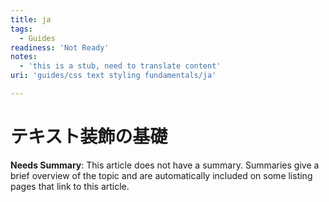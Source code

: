```yaml
---
title: ja
tags:
  - Guides
readiness: 'Not Ready'
notes:
  - 'this is a stub, need to translate content'
uri: 'guides/css text styling fundamentals/ja'

---
```

# テキスト装飾の基礎

**Needs Summary**: This article does not have a summary. Summaries give a brief overview of the topic and are automatically included on some listing pages that link to this article.

